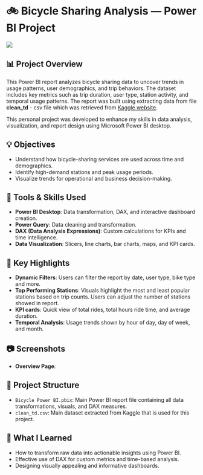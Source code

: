 # 🚲 Bicycle Sharing Analysis — Power BI Project

<img src=https://miro.medium.com/v2/resize:fit:4096/1*GJ45uUnc49T-D5LdYn7CfQ.jpeg>

## 📊 Project Overview
This Power BI report analyzes bicycle sharing data to uncover trends in usage patterns, user demographics, and trip behaviors. The dataset includes key metrics such as trip duration, user type, station activity, and temporal usage patterns. The report was built using extracting data from file **clean_td** - csv file which was retrieved from [Kaggle website](https://www.kaggle.com/datasets/whitanyaalexander/google-data-analytics-capstone-cyclistic-2023/code).

This personal project was developed to enhance my skills in data analysis, visualization, and report design using Microsoft Power BI desktop.

## 💡 Objectives
- Understand how bicycle-sharing services are used across time and demographics.
- Identify high-demand stations and peak usage periods.
- Visualize trends for operational and business decision-making.

## 🔧 Tools & Skills Used
- **Power BI Desktop**: Data transformation, DAX, and interactive dashboard creation.
- **Power Query**: Data cleaning and transformation.
- **DAX (Data Analysis Expressions)**: Custom calculations for KPIs and time intelligence.
- **Data Visualization**: Slicers, line charts, bar charts, maps, and KPI cards.

## 📌 Key Highlights
- **Dynamic Filters**: Users can filter the report by date, user type, bike type and more.
- **Top Performing Stations**: Visuals highlight the most and least popular stations based on trip counts. Users can adjust the number of stations showed in report.
- **KPI cards**: Quick view of total rides, total hours ride time, and average duration.
- **Temporal Analysis**: Usage trends shown by hour of day, day of week, and month.

## 📷 Screenshots
- **Overview Page**:

## 📁 Project Structure
- `Bicycle Power BI.pbix`: Main Power BI report file containing all data transformations, visuals, and DAX measures.
- `clean_td.csv`: Main dataset extracted from Kaggle that is used for this project.

## 🧠 What I Learned
- How to transform raw data into actionable insights using Power BI.
- Effective use of DAX for custom metrics and time-based analysis.
- Designing visually appealing and informative dashboards.
